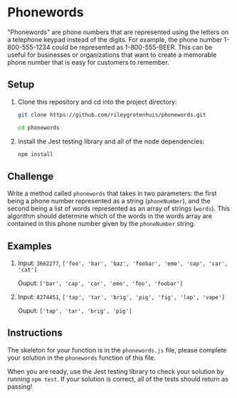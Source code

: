 # Phonewords

"Phonewords" are phone numbers that are represented using the letters on a telephone keypad instead of the digits. For example, the phone number 1-800-555-1234 could be represented as 1-800-555-BEER. This can be useful for businesses or organizations that want to create a memorable phone number that is easy for customers to remember.

## Setup

1. Clone this repository and cd into the project directory:

    ```bash
    git clone https://github.com/rileygrotenhuis/phonewords.git

    cd phonewords
    ```

2. Install the Jest testing library and all of the node dependencies:

    ```bash
    npm install
    ```

## Challenge

Write a method called `phonewords` that takes in two parameters: the first being a phone number represented as a string (`phoneNumber`), and the second being a list of words represented as an array of strings (`words`). This algorithm should determine which of the words in the words array are contained in this phone number given by the `phoneNumber` string.

## Examples

1. Input: `3662277`, `['foo', 'bar', 'baz', 'foobar', 'emo', 'cap', 'car', 'cat']`
    
   Ouput: `['bar', 'cap', 'car', 'emo', 'foo', 'foobar']`

2. Input: `8274451`, `['tap', 'tar', 'brig', 'pig', 'fig', 'lap', 'vape']`

   Ouput: `['tap', 'tar', 'brig', 'pig']`

## Instructions

The skeleton for your function is in the `phonewords.js` file, please complete your solution in the `phonewords` function of this file.

When you are ready, use the Jest testing library to check your solution by running `npm test`. If your solution is correct, all of the tests should return as passing!